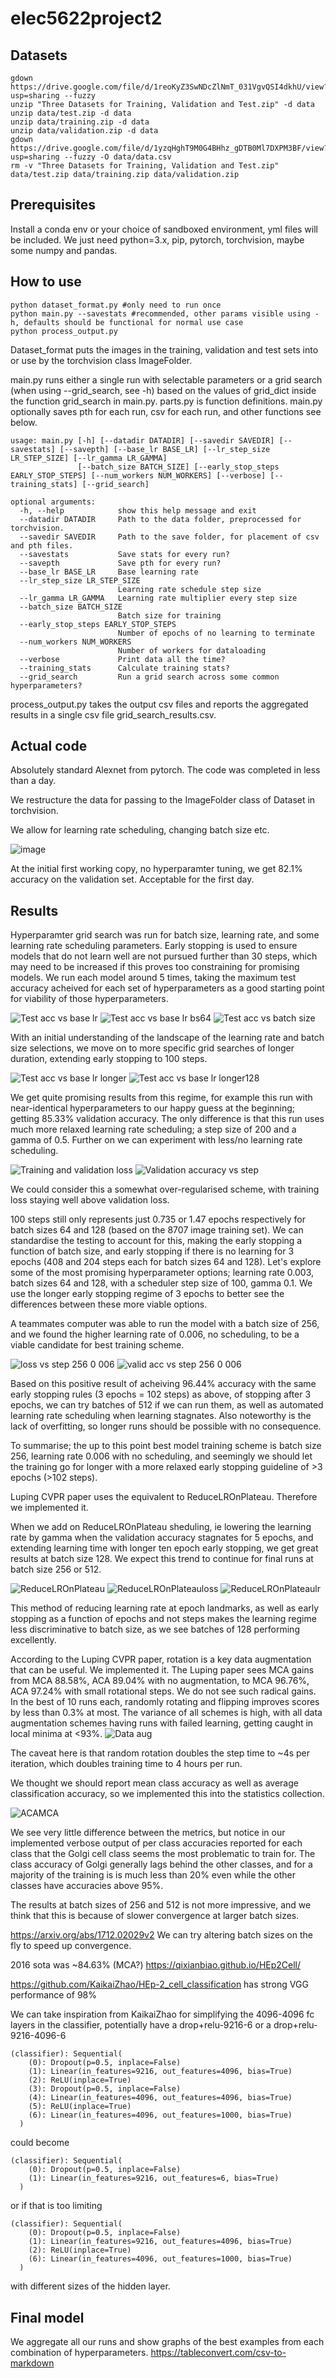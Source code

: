 # elec5622project2


## Datasets
```shell
gdown https://drive.google.com/file/d/1reoKyZ3SwNDcZlNmT_031VgvQSI4dkhU/view?usp=sharing --fuzzy
unzip "Three Datasets for Training, Validation and Test.zip" -d data
unzip data/test.zip -d data
unzip data/training.zip -d data
unzip data/validation.zip -d data
gdown https://drive.google.com/file/d/1yzqHghT9M0G4BHhz_gDTB0Ml7DXPM3BF/view?usp=sharing --fuzzy -O data/data.csv
rm -v "Three Datasets for Training, Validation and Test.zip" data/test.zip data/training.zip data/validation.zip
```
## Prerequisites

Install a conda env or your choice of sandboxed environment, yml files will be included.
We just need python=3.x, pip, pytorch, torchvision, maybe some numpy and pandas.

## How to use

```shell
python dataset_format.py #only need to run once
python main.py --savestats #recommended, other params visible using -h, defaults should be functional for normal use case
python process_output.py
```
Dataset_format puts the images in the training, validation and test sets into or use by the torchvision class ImageFolder.

main.py runs either a single run with selectable parameters or a grid search (when using --grid_search, see -h) based on the values of grid_dict inside the function grid_search in main.py. parts.py is function definitions. main.py optionally saves pth for each run, csv for each run, and other functions see below.

```shell
usage: main.py [-h] [--datadir DATADIR] [--savedir SAVEDIR] [--savestats] [--savepth] [--base_lr BASE_LR] [--lr_step_size LR_STEP_SIZE] [--lr_gamma LR_GAMMA]
               [--batch_size BATCH_SIZE] [--early_stop_steps EARLY_STOP_STEPS] [--num_workers NUM_WORKERS] [--verbose] [--training_stats] [--grid_search]

optional arguments:
  -h, --help            show this help message and exit
  --datadir DATADIR     Path to the data folder, preprocessed for torchvision.
  --savedir SAVEDIR     Path to the save folder, for placement of csv and pth files.
  --savestats           Save stats for every run?
  --savepth             Save pth for every run?
  --base_lr BASE_LR     Base learning rate
  --lr_step_size LR_STEP_SIZE
                        Learning rate schedule step size
  --lr_gamma LR_GAMMA   Learning rate multiplier every step size
  --batch_size BATCH_SIZE
                        Batch size for training
  --early_stop_steps EARLY_STOP_STEPS
                        Number of epochs of no learning to terminate
  --num_workers NUM_WORKERS
                        Number of workers for dataloading
  --verbose             Print data all the time?
  --training_stats      Calculate training stats?
  --grid_search         Run a grid search across some common hyperparameters?
```

process_output.py takes the output csv files and reports the aggregated results in a single csv file grid_search_results.csv.



## Actual code
Absolutely standard Alexnet from pytorch. The code was completed in less than a day.

We restructure the data for passing to the ImageFolder class of Dataset in torchvision.

We allow for learning rate scheduling, changing batch size etc.

![image](https://user-images.githubusercontent.com/48018617/194888313-a586faca-3ff0-4423-9b87-aba254cec9ba.png)

At the initial first working copy, no hyperparamter tuning, we get 82.1% accuracy on the validation set. Acceptable for the first day.

## Results

Hyperparamter grid search was run for batch size, learning rate, and some learning rate scheduling parameters. Early stopping is used to ensure models that do not learn well are not pursued further than 30 steps, which may need to be increased if this proves too constraining for promising models. We run each model around 5 times, taking the maximum test accuracy acheived for each set of hyperparameters as a good starting point for viability of those hyperparameters.

![Test acc vs base lr](https://user-images.githubusercontent.com/48018617/195095185-99de1f3e-cf74-497a-aa75-ee0290504c08.png)
![Test acc vs base lr bs64](https://user-images.githubusercontent.com/48018617/195095194-b60583b7-f674-4dc5-bb17-6be8a1071658.png)
![Test acc vs batch size](https://user-images.githubusercontent.com/48018617/195095195-dfe7805c-5fb1-4713-a15f-ea77a65938dc.png)

With an initial understanding of the landscape of the learning rate and batch size selections, we move on to more specific grid searches of longer duration, extending early stopping to 100 steps. 

![Test acc vs base lr longer](https://user-images.githubusercontent.com/48018617/195110084-08b14ab6-14b6-4fc9-bf19-20721f59f84d.png)
![Test acc vs base lr longer128](https://user-images.githubusercontent.com/48018617/195110094-ec3cc6e6-a853-4092-b760-ffa26082996b.png)

We get quite promising results from this regime, for example this run with near-identical hyperparameters to our happy guess at the beginning; getting 85.33% validation accuracy. The only difference is that this run uses much more relaxed learning rate scheduling; a step size of 200 and a gamma of 0.5. Further on we can experiment with less/no learning rate scheduling.

![Training and validation loss](https://user-images.githubusercontent.com/48018617/195115413-7b780b47-7f02-4129-a7c5-e113ce92da9c.png)
![Validation accuracy vs step](https://user-images.githubusercontent.com/48018617/195116133-eb920351-95aa-467c-82c4-2f8fbb32c4db.png)

We could consider this a somewhat over-regularised scheme, with training loss staying well above validation loss.


100 steps still only represents just 0.735 or 1.47 epochs respectively for batch sizes 64 and 128 (based on the 8707 image training set). We can standardise the testing to account for this, making the early stopping a function of batch size, and early stopping if there is no learning for 3 epochs (408 and 204 steps each for batch sizes 64 and 128). Let's explore some of the most promising hyperparameter options; learning rate 0.003, batch sizes 64 and 128, with a scheduler step size of 100, gamma 0.1. We use the longer early stopping regime of 3 epochs to better see the differences between these more viable options.

A teammates computer was able to run the model with a batch size of 256, and we found the higher learning rate of 0.006, no scheduling, to be a viable candidate for best training scheme.

![loss vs step 256 0 006](https://user-images.githubusercontent.com/48018617/195250701-66f90036-ee57-41be-8c2f-409a3f0d5dea.png)
![valid acc vs step 256 0 006](https://user-images.githubusercontent.com/48018617/195250707-3f97dfdb-d6ca-4748-8897-17e88535afa8.png)

Based on this positive result of acheiving 96.44% accuracy with the same early stopping rules (3 epochs = 102 steps) as above, of stopping after 3 epochs, we can try batches of 512 if we can run them, as well as automated learning rate scheduling when learning stagnates. Also noteworthy is the lack of overfitting, so longer runs should be possible with no consequence.

To summarise; the up to this point best model training scheme is batch size 256, learning rate 0.006 with no scheduling, and seemingly we should let the training go for longer with a more relaxed early stopping guideline of >3 epochs (>102 steps). 

Luping CVPR paper uses the equivalent to ReduceLROnPlateau. Therefore we implemented it.

When we add on ReduceLROnPlateau sheduling, ie lowering the learning rate by gamma when the validation accuracy stagnates for 5 epochs, and extending learning time with longer ten epoch early stopping, we get great results at batch size 128. We expect this trend to continue for final runs at batch size 256 or 512.

![ReduceLROnPlateau](https://user-images.githubusercontent.com/48018617/195511198-9e5c017a-e0e0-400e-9ac0-740db8cde399.png)
![ReduceLROnPlateauloss](https://user-images.githubusercontent.com/48018617/195511216-86b02053-24ef-4fb5-9982-ac9a40649da5.png)
![ReduceLROnPlateaulr](https://user-images.githubusercontent.com/48018617/195512514-277a81ce-dbe6-40f6-87d1-2811d465b569.png)

This method of reducing learning rate at epoch landmarks, as well as early stopping as a function of epochs and not steps makes the learning regime less discriminative to batch size, as we see batches of 128 performing excellently.

According to the Luping CVPR paper, rotation is a key data augmentation that can be useful. We implemented it. The Luping paper sees MCA gains from MCA 88.58%, ACA 89.04% with no augmentation, to MCA 96.76%, ACA 97.24% with small rotational steps. We do not see such radical gains. In the best of 10 runs each, randomly rotating and flipping improves scores by less than 0.3% at most. The variance of all schemes is high, with all data augmentation schemes having runs with failed learning, getting caught in local minima at <93%.
![Data aug](https://user-images.githubusercontent.com/48018617/196410142-2bb8f1ef-34ad-4525-a79b-0ed0b9f9d75e.png)

The caveat here is that random rotation doubles the step time to ~4s per iteration, which doubles training time to 4 hours per run.

We thought we should report mean class accuracy as well as average classification accuracy, so we implemented this into the statistics collection. 

![ACAMCA](https://user-images.githubusercontent.com/48018617/196411174-f1e09262-2a7e-4946-bf75-023913002888.png)

We see very little difference between the metrics, but notice in our implemented verbose output of per class accuracies reported for each class that the Golgi cell class seems the most problematic to train for. The class accuracy of Golgi generally lags behind the other classes, and for a majority of the training is is much less than 20% even while the other classes have accuracies above 95%.

The results at batch sizes of 256 and 512 is not more impressive, and we think that this is because of slower convergence at larger batch sizes.

https://arxiv.org/abs/1712.02029v2
We can try altering batch sizes on the fly to speed up convergence.

2016 sota was ~84.63% (MCA?) https://qixianbiao.github.io/HEp2Cell/

https://github.com/KaikaiZhao/HEp-2_cell_classification has strong VGG performance of 98%

We can take inspiration from KaikaiZhao for simplifying the 4096-4096 fc layers in the classifier, potentially have a drop+relu-9216-6 or a drop+relu-9216-4096-6

```shell
(classifier): Sequential(
    (0): Dropout(p=0.5, inplace=False)
    (1): Linear(in_features=9216, out_features=4096, bias=True)
    (2): ReLU(inplace=True)
    (3): Dropout(p=0.5, inplace=False)
    (4): Linear(in_features=4096, out_features=4096, bias=True)
    (5): ReLU(inplace=True)
    (6): Linear(in_features=4096, out_features=1000, bias=True)
  )
```
could become
```shell
(classifier): Sequential(
    (0): Dropout(p=0.5, inplace=False)
    (1): Linear(in_features=9216, out_features=6, bias=True)
  )
```
or if that is too limiting
```shell
(classifier): Sequential(
    (0): Dropout(p=0.5, inplace=False)
    (1): Linear(in_features=9216, out_features=4096, bias=True)
    (2): ReLU(inplace=True)
    (6): Linear(in_features=4096, out_features=1000, bias=True)
  )
```
with different sizes of the hidden layer.

## Final model

We aggregate all our runs and show graphs of the best examples from each combination of hyperparameters.
https://tableconvert.com/csv-to-markdown
